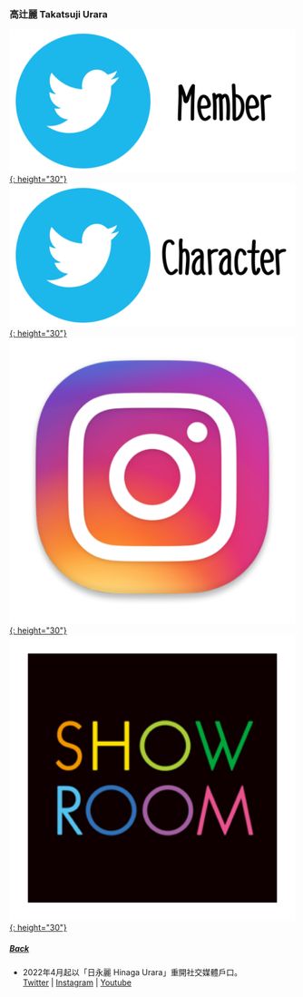 ### 高辻麗 Takatsuji Urara 
[![twitter_@urara_0409](../../../Img/Icon_Twitter_Mem.PNG){: height="30"}](https://twitter.com/urara_0409) [![twitter_@_yukitojo](../../../Img/Icon_Twitter_Char.PNG){: height="30"}](https://twitter.com/_yukitojo) [![instagram_@urara_tantan](../../../Img/Icon_Instagram.PNG){: height="30"}](https://www.instagram.com/urara_tantan/) [![showroom_digital_idol_19](../../../Img/Icon_Showroom.PNG){: height="30"}](https://www.showroom-live.com/room/profile?room_id=87775) 
##### [Back](../../../readme.md)

* 2022年4月起以「日永麗 Hinaga Urara<a target="_blank" rel="noreferrer noopener" href=""></a>」重開社交媒體戶口。<br>
<a target="_blank" rel="noreferrer noopener" href="https://twitter.com/hinagaurara">Twitter</a> | <a target="_blank" rel="noreferrer noopener" href="https://www.instagram.com/hinagaurara/">Instagram</a> | <a target="_blank" rel="noreferrer noopener" href="https://youtube.com/channel/UCpljjuJjgvUubfeasgw4PBA">Youtube</a>


